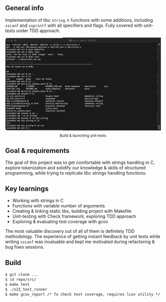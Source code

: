 ## General info 
Implementation of libc `string.h` functions with some additions, including `sscanf` and `ssprintf` with all specifiers and flags. Fully covered with unit-tests under TDD approach. 

<div align="center"><img src="stuff_for_readme/build.gif"></div>
<div align="center"><sub>Build & launching unit-tests</sub></div>

## Goal & requirements 
The goal of this project was to get comfortable with strings handling in C, explore tokenization and solidify our knowledge & skills of structured programming, while trying to replicate libc strings handling functions.

## Key learnings
- Working with strings in C
- Functions with variable number of arguments
- Creating & linking static libs, building project with Makefile
- Unit-testing with Check framework, exploring TDD approach
- Exploring & evaluating test coverage with gcov

The most valuable discovery out of all of them is definitely TDD methodology. The experience of getting instant feedback by unit tests while writing `sscanf` was invaluable and kept me motivated during refactoring & bug fixes sessions.

## Build
```
$ git clone ...
$ cd repo/src/
$ make test
$ ./s21_test_runner
$ make gcov_report /* To check test coverage, requires lcov utility */
```
